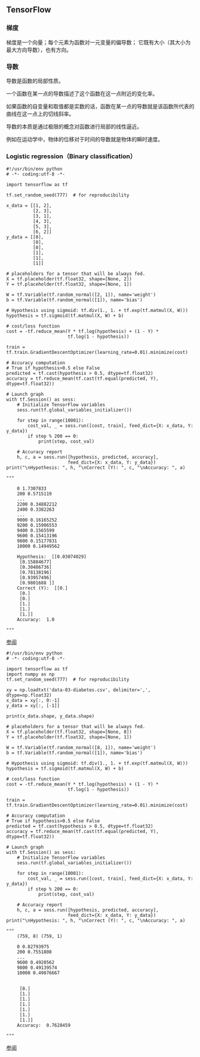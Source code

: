 ## TensorFlow ##

### 梯度 ###
梯度是一个向量；每个元素为函数对一元变量的偏导数；
它既有大小（其大小为最大方向导数），也有方向。

### 导数 ###
导数是函数的局部性质。

一个函数在某一点的导数描述了这个函数在这一点附近的变化率。

如果函数的自变量和取值都是实数的话，函数在某一点的导数就是该函数所代表的曲线在这一点上的切线斜率。

导数的本质是通过极限的概念对函数进行局部的线性逼近。

例如在运动学中，物体的位移对于时间的导数就是物体的瞬时速度。

### Logistic regression（Binary classification） ###

	#!/usr/bin/env python
	# -*- coding:utf-8 -*-
	
	import tensorflow as tf
	
	tf.set_random_seed(777)  # for reproducibility
	
	x_data = [[1, 2],
	          [2, 3],
	          [3, 1],
	          [4, 3],
	          [5, 3],
	          [6, 2]]
	y_data = [[0],
	          [0],
	          [0],
	          [1],
	          [1],
	          [1]]
	
	# placeholders for a tensor that will be always fed.
	X = tf.placeholder(tf.float32, shape=[None, 2])
	Y = tf.placeholder(tf.float32, shape=[None, 1])
	
	W = tf.Variable(tf.random_normal([2, 1]), name='weight')
	b = tf.Variable(tf.random_normal([1]), name='bias')
	
	# Hypothesis using sigmoid: tf.div(1., 1. + tf.exp(tf.matmul(X, W)))
	hypothesis = tf.sigmoid(tf.matmul(X, W) + b)
	
	# cost/loss function
	cost = -tf.reduce_mean(Y * tf.log(hypothesis) + (1 - Y) *
	                       tf.log(1 - hypothesis))
	
	train = tf.train.GradientDescentOptimizer(learning_rate=0.01).minimize(cost)
	
	# Accuracy computation
	# True if hypothesis>0.5 else False
	predicted = tf.cast(hypothesis > 0.5, dtype=tf.float32)
	accuracy = tf.reduce_mean(tf.cast(tf.equal(predicted, Y), dtype=tf.float32))
	
	# Launch graph
	with tf.Session() as sess:
	    # Initialize TensorFlow variables
	    sess.run(tf.global_variables_initializer())
	
	    for step in range(10001):
	        cost_val, _ = sess.run([cost, train], feed_dict={X: x_data, Y: y_data})
	        if step % 200 == 0:
	            print(step, cost_val)
	
	    # Accuracy report
	    h, c, a = sess.run([hypothesis, predicted, accuracy],
	                       feed_dict={X: x_data, Y: y_data})
	print("\nHypothesis: ", h, "\nCorrect (Y): ", c, "\nAccuracy: ", a)

	"""
	
		0 1.7307833
		200 0.5715119
		...
		2200 0.34882212
		2400 0.3382263
		...
		9000 0.16165252
		9200 0.15906553
		9400 0.1565599
		9600 0.15413196
		9800 0.15177831
		10000 0.14949562
		
		Hypothesis:  [[0.03074029]
		 [0.15884677]
		 [0.30486736]
		 [0.78138196]
		 [0.93957496]
		 [0.9801688 ]] 
		Correct (Y):  [[0.]
		 [0.]
		 [0.]
		 [1.]
		 [1.]
		 [1.]] 
		Accuracy:  1.0

	"""

[参阅](https://github.com/hunkim/DeepLearningZeroToAll/blob/master/lab-05-1-logistic_regression.py)


	#!/usr/bin/env python
	# -*- coding:utf-8 -*-
	
	import tensorflow as tf
	import numpy as np
	tf.set_random_seed(777)  # for reproducibility
	
	xy = np.loadtxt('data-03-diabetes.csv', delimiter=',', dtype=np.float32)
	x_data = xy[:, 0:-1]
	y_data = xy[:, [-1]]
	
	print(x_data.shape, y_data.shape)
	
	# placeholders for a tensor that will be always fed.
	X = tf.placeholder(tf.float32, shape=[None, 8])
	Y = tf.placeholder(tf.float32, shape=[None, 1])
	
	W = tf.Variable(tf.random_normal([8, 1]), name='weight')
	b = tf.Variable(tf.random_normal([1]), name='bias')
	
	# Hypothesis using sigmoid: tf.div(1., 1. + tf.exp(tf.matmul(X, W)))
	hypothesis = tf.sigmoid(tf.matmul(X, W) + b)
	
	# cost/loss function
	cost = -tf.reduce_mean(Y * tf.log(hypothesis) + (1 - Y) *
	                       tf.log(1 - hypothesis))
	
	train = tf.train.GradientDescentOptimizer(learning_rate=0.01).minimize(cost)
	
	# Accuracy computation
	# True if hypothesis>0.5 else False
	predicted = tf.cast(hypothesis > 0.5, dtype=tf.float32)
	accuracy = tf.reduce_mean(tf.cast(tf.equal(predicted, Y), dtype=tf.float32))
	
	# Launch graph
	with tf.Session() as sess:
	    # Initialize TensorFlow variables
	    sess.run(tf.global_variables_initializer())
	
	    for step in range(10001):
	        cost_val, _ = sess.run([cost, train], feed_dict={X: x_data, Y: y_data})
	        if step % 200 == 0:
	            print(step, cost_val)
	
	    # Accuracy report
	    h, c, a = sess.run([hypothesis, predicted, accuracy],
	                       feed_dict={X: x_data, Y: y_data})
	print("\nHypothesis: ", h, "\nCorrect (Y): ", c, "\nAccuracy: ", a)
		
	"""
		(759, 8) (759, 1)
	
		0 0.82793975
		200 0.7551808
		...
		9600 0.4920562
		9800 0.49139574
		10000 0.49076667
	
	
		 [0.]
		 [1.]
		 [1.]
		 [1.]
		 [1.]
		 [1.]
		 [1.]] 
		Accuracy:  0.7628459

	"""
[参阅](https://github.com/hunkim/DeepLearningZeroToAll/blob/master/lab-05-2-logistic_regression_diabetes.py)